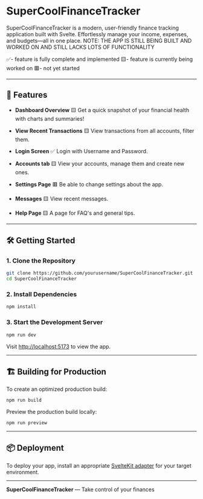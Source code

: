 # SuperCoolFinanceTracker

SuperCoolFinanceTracker is a modern, user-friendly finance tracking application built with Svelte. Effortlessly manage your income, expenses, and budgets—all in one place.
NOTE: THE APP IS STILL BEING BUILT AND WORKED ON AND STILL LACKS LOTS OF FUNCTIONALITY

✅- feature is fully complete and implemented
🟨- feature is currently being worked on
🟥- not yet started

---

## 🚀 Features

-   **Dashboard Overview** 🟨
    Get a quick snapshot of your financial health with charts and summaries!

-   **View Recent Transactions** 🟨
    View transactions from all accounts, filter them.

-   **Login Screen** ✅
    Login with Username and Password.
-   **Accounts tab** 🟨
    View your accounts, manage them and create new ones.

-   **Settings Page** 🟥
    Be able to change settings about the app.

-   **Messages** 🟨
    View recent messages.

-   **Help Page** 🟨
    A page for FAQ's and general tips.

---

## 🛠️ Getting Started

### 1. Clone the Repository

```bash
git clone https://github.com/yourusername/SuperCoolFinanceTracker.git
cd SuperCoolFinanceTracker
```

### 2. Install Dependencies

```bash
npm install
```

### 3. Start the Development Server

```bash
npm run dev
```

Visit [http://localhost:5173](http://localhost:5173) to view the app.

---

## 🏗️ Building for Production

To create an optimized production build:

```bash
npm run build
```

Preview the production build locally:

```bash
npm run preview
```

---

## 📦 Deployment

To deploy your app, install an appropriate [SvelteKit adapter](https://svelte.dev/docs/kit/adapters) for your target environment.

---

**SuperCoolFinanceTracker** — Take control of your finances
